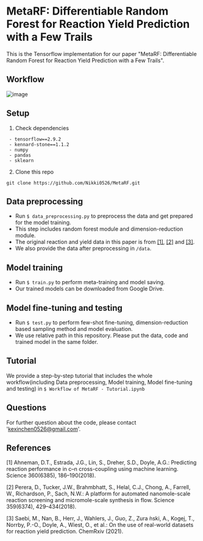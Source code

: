 # MetaRF: Differentiable Random Forest for Reaction Yield Prediction with a Few Trails
This is the Tensorflow implementation for our paper "MetaRF: Differentiable Random Forest for Reaction Yield Prediction with a Few Trails".

## Workflow
![image](https://raw.githubusercontent.com/Nikki0526/MetaRF/main/image/workflow_updated.png)

## Setup
1. Check dependencies
```
 - tensorflow==2.9.2
 - kennard-stone==1.1.2
 - numpy
 - pandas
 - sklearn
```
2. Clone this repo
```
git clone https://github.com/Nikki0526/MetaRF.git
```

## Data preprocessing
* Run ``$ data_preprocessing.py`` to preprocess the data and get prepared for the model training. 
* This step includes random forest module and dimension-reduction module. 
* The original reaction and yield data in this paper is from [[1]](#1), [[2]](#2) and [[3]](#3).
* We also provide the data after preprocessing in ``/data``.

## Model training
* Run ``$ train.py`` to perform meta-training and model saving.
* Our trained models can be downloaded from Google Drive.

## Model fine-tuning and testing
* Run ``$ test.py`` to perform few-shot fine-tuning, dimension-reduction based sampling method and model evaluation.
* We use relative path in this repository. Please put the data, code and trained model in the same folder.

## Tutorial
We provide a step-by-step tutorial that includes the whole workflow(including Data preprocessing, Model training, Model fine-tuning and testing) in ``$ Workflow of MetaRF - Tutorial.ipynb``

## Questions
For further question about the code, please contact 'kexinchen0526@gmail.com'.

## References
<a id="1">[1]</a> Ahneman, D.T., Estrada, J.G., Lin, S., Dreher, S.D., Doyle, A.G.: Predicting reaction performance in c–n cross-coupling using machine learning. Science 360(6385), 186–190(2018).

<a id="2">[2]</a> Perera, D., Tucker, J.W., Brahmbhatt, S., Helal, C.J., Chong, A., Farrell, W., Richardson, P., Sach, N.W.: A platform for automated nanomole-scale reaction screening and micromole-scale synthesis in flow. Science 359(6374), 429–434(2018).

<a id="3">[3]</a> Saebi, M., Nan, B., Herr, J., Wahlers, J., Guo, Z., Zura  ́nski, A., Kogej, T., Norrby, P.-O., Doyle, A., Wiest, O., et al.: On the use of real-world datasets for reaction yield prediction. ChemRxiv (2021).

